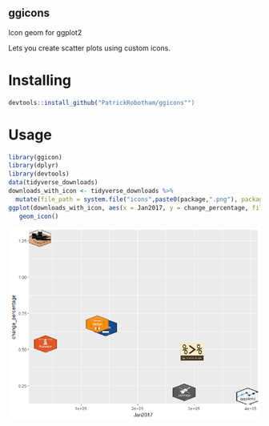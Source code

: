 ggicons
-----------
Icon geom for ggplot2

Lets you create scatter plots using custom icons.
# Installing

``` r
devtools::install_github("PatrickRobotham/ggicons"")
```

# Usage

```r
library(ggicon)
library(dplyr)
library(devtools)
data(tidyverse_downloads)
downloads_with_icon <- tidyverse_downloads %>%
  mutate(file_path = system.file("icons",paste0(package,".png"), package = "ggicons"))
ggplot(downloads_with_icon, aes(x = Jan2017, y = change_percentage, file_path = file_path)) +
   geom_icon()

```

![](tidyverse_plot.png)
